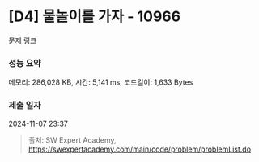 # [D4] 물놀이를 가자 - 10966 

[문제 링크](https://swexpertacademy.com/main/code/problem/problemDetail.do?contestProbId=AXWXMZta-PsDFAST) 

### 성능 요약

메모리: 286,028 KB, 시간: 5,141 ms, 코드길이: 1,633 Bytes

### 제출 일자

2024-11-07 23:37



> 출처: SW Expert Academy, https://swexpertacademy.com/main/code/problem/problemList.do